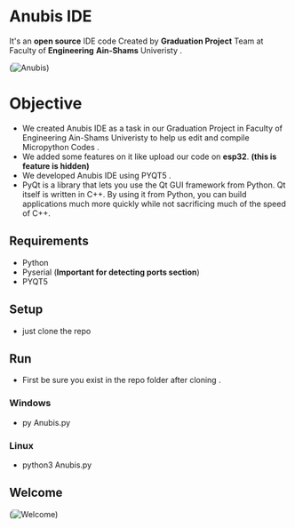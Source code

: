 # Anubis IDE
It's an **open source** IDE code Created by **Graduation Project** Team at Faculty of **Engineering** **Ain-Shams** Univeristy .  

(![Anubis](https://www13.0zz0.com/2020/07/22/02/845694578.png))

# Objective
- We created Anubis IDE as a task in our Graduation Project in Faculty of Engineering Ain-Shams Univeristy to help us edit and compile Micropython Codes .
- We added some features on it like upload our code on **esp32**. **(this is feature is hidden)** 
- We developed Anubis IDE using PYQT5 .
- PyQt is a library that lets you use the Qt GUI framework from Python. Qt itself is written in C++. By using it from Python, you can build applications much more quickly while not sacrificing much of the speed of C++.

## Requirements 
- Python
- Pyserial (**Important for detecting ports section**)
- PYQT5
## Setup
- just clone the repo 

## Run
- First be sure you exist in the repo folder after cloning .

### Windows
- py Anubis.py

### Linux
- python3 Anubis.py

## Welcome

(![Welcome](https://www4.0zz0.com/2020/07/22/02/133570716.png))
